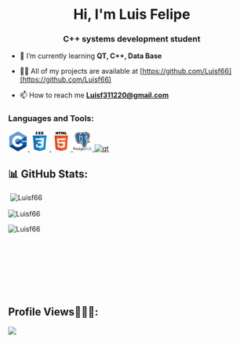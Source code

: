 <h1 align="center">Hi, I'm Luis Felipe</h1>
<h3 align="center">C++ systems development student</h3>

- 🌱 I’m currently learning **QT, C++, Data Base**

- 👨‍💻 All of my projects are available at [https://github.com/Luisf66](https://github.com/Luisf66)

- 📫 How to reach me **Luisf311220@gmail.com**



<h3 align="left">Languages and Tools:</h3>
<p align="left"> <a href="https://www.w3schools.com/cpp/" target="_blank" rel="noreferrer"> <img src="https://raw.githubusercontent.com/devicons/devicon/master/icons/cplusplus/cplusplus-original.svg" alt="cplusplus" width="40" height="40"/> </a> <a href="https://www.w3schools.com/css/" target="_blank" rel="noreferrer"> <img src="https://raw.githubusercontent.com/devicons/devicon/master/icons/css3/css3-original-wordmark.svg" alt="css3" width="40" height="40"/> </a> <a href="https://www.w3.org/html/" target="_blank" rel="noreferrer"> <img src="https://raw.githubusercontent.com/devicons/devicon/master/icons/html5/html5-original-wordmark.svg" alt="html5" width="40" height="40"/> </a> <a href="https://www.postgresql.org" target="_blank" rel="noreferrer"> <img src="https://raw.githubusercontent.com/devicons/devicon/master/icons/postgresql/postgresql-original-wordmark.svg" alt="postgresql" width="40" height="40"/> </a> <a href="https://www.qt.io/" target="_blank" rel="noreferrer"> <img src="https://upload.wikimedia.org/wikipedia/commons/0/0b/Qt_logo_2016.svg" alt="qt" width="40" height="40"/> </a> </p>


## 📊 GitHub Stats:
<p>&nbsp;<img align="center" src="https://github-readme-stats.vercel.app/api?username=Luisf66&show_icons=true&locale=en" alt="Luisf66" /></p>
<p><img align="center" src="https://github-readme-streak-stats.herokuapp.com/?user=Luisf66&" alt="Luisf66" /></p>
<p><img align="left" src="https://github-readme-stats.vercel.app/api/top-langs?username=Luisf66&show_icons=true&locale=en&layout=compact" alt="Luisf66" /></p><br><br><br>
<br><br><br><br><br>

## Profile Views👩🏻‍💻:
[![](https://visitcount.itsvg.in/api?id=Luisf66&label=Profile%20Views&color=1&icon=3&pretty=false)](https://visitcount.itsvg.in)
